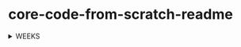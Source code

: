 # core-code-from-scratch-readme


<!-- TABLE OF CONTENTS -->
<details>
  <summary>WEEKS</summary>
  
    <li>
      <a href="https://github.com/javiarriagag/core-code-from-scratch-readme/blob/main/WEEK1.md">Week 1</a>
    </li>
  
    <li>
      <a href="https://github.com/javiarriagag/core-code-from-scratch-readme/blob/main/WEEK2.md">Week 2</a>
    </li>
  
  
    <li>
      <a href="https://github.com/javiarriagag/core-code-from-scratch-readme/blob/main/WEEK3.md">Week 3</a>
  </li>
  
  
  <li>
      <a href="https://github.com/javiarriagag/core-code-from-scratch-readme/blob/main/WEEK6.md">Week 6</a>
    </li>
  
  
</details>

